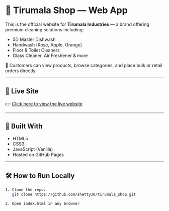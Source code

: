 # 🧼 Tirumala Shop — Web App

This is the official website for **Tirumala Industries** — a brand offering premium cleaning solutions including:

- 5D Master Dishwash
- Handwash (Rose, Apple, Orange)
- Floor & Toilet Cleaners
- Glass Cleaner, Air Freshener & more

🛒 Customers can view products, browse categories, and place bulk or retail orders directly.

---

## 🔗 Live Site

👉 [Click here to view the live website](https://shetty30.github.io/tirumala_shop/)

---

## 🧱 Built With

- HTML5
- CSS3
- JavaScript (Vanilla)
- Hosted on GitHub Pages

---

## 🛠️ How to Run Locally

```bash
1. Clone the repo:
   git clone https://github.com/shetty30/tirumala_shop.git

2. Open index.html in any browser
